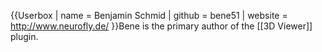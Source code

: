 {{Userbox
| name = Benjamin Schmid
| github = bene51
| website = http://www.neurofly.de/
}}Bene is the primary author of the [[3D Viewer]] plugin.
